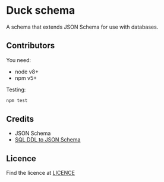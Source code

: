 # Duck schema

A schema that extends JSON Schema for use with databases.

## Contributors

You need:

- node v8+
- npm v5+

Testing:

```sh
npm test
```

## Credits

- JSON Schema
- [SQL DDL to JSON Schema](https://github.com/duartealexf/sql-ddl-to-json-schema)

## Licence

Find the licence at [LICENCE](https://github.com/gemmadlou/duck-schema/blob/master/LICENSE)